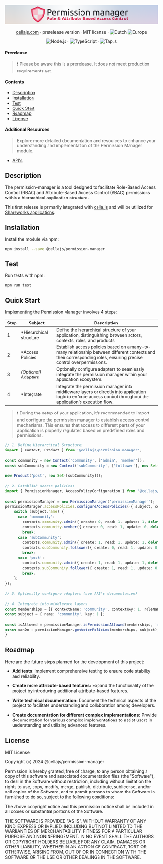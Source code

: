 <div align="center">
    <img src="./.github/banner.png" />
<br />

[cellajs.com](https://cellajs.com) &centerdot; prerelease version &centerdot; MIT license &centerdot; ![Dutch](https://raw.githubusercontent.com/stevenrskelton/flag-icon/master/png/16/country-4x3/nl.png) ![Europe](https://raw.githubusercontent.com/stevenrskelton/flag-icon/master/png/16/country-4x3/europeanunion.png)

![Node.js](https://img.shields.io/badge/Node.js-%2343853D?logo=node.js&logoColor=white) &middot; ![TypeScript](https://img.shields.io/badge/TypeScript-%23007ACC?logo=typescript&logoColor=white) &middot; ![Tap.js](https://img.shields.io/badge/Tap.js-%23375A81?logo=tap&logoColor=white)

</div>

#### Prerelease

> ❗ Please be aware this is a prerelease. It does not meet production requirements yet.

#### Contents
- [Description](#Description)
- [Installation](#Installation)
- [Test](#Test)
- [Quick Start](#Quick-Start)
- [Roadmap](#Roadmap)
- [License](#License)

#### Additional Resources
> Explore more detailed documentation and resources to enhance your understanding and implementation of the Permission Manager module.
- [API's](APIS.md)

## Description
The permission-manager is a tool designed to facilitate Role-Based Access Control (RBAC) and Attribute-Based Access Control (ABAC) permissions within a hierarchical application structure. 

This first release is primarily integrated with [cella.js](https://cellajs.com/about) and will be utilized for [Shareworks applications](https://www.shareworks.nl/).


## Installation
Install the module via npm:
```bash
npm install --save @cellajs/permission-manager
```

## Test
Run tests with npm:
```bash
npm run test
```

## Quick Start

Implementing the Permission Manager involves 4 steps:

| Step | Subject | Description |
|----------|----------|----------|
| 1 | *Hierarchical structure | Define the hierarchical structure of your application, distinguishing between actors, contexts, roles, and products.|
| 2 | *Access Policies | Establish access policies based on a many-to-many relationship between different contexts and their corresponding roles, ensuring precise control over permissions. |
| 3 | _(Optional)_ Adapters | Optionally configure adapters to seamlessly integrate the permission manager within your application ecosystem. |
| 4 | *Integrate | Integrate the permission manager into middleware layers or directly into application logic to enforce access control throughout the application's execution flow. |

> ❗ During the setup of your application, it's recommended to import and configure the permission manager to establish access control mechanisms. 
This ensures that access to different parts of your application is properly regulated based on predefined roles and permissions.

```typescript
// 1. Define Hierarchical Structure:
import { Context, Product } from '@cellajs/permission-manager';

const community = new Context('community', ['admin', 'member']);
const subCommunity = new Context('subCommunity', ['follower'], new Set([community]));

new Product('post', new Set([subCommunity]));

// 2. Establish access policies:
import { PermissionManager, AccessPolicyConfiguration } from '@cellajs/permission-manager';

const permissionManager = new PermissionManager('permissionManager');
permissionManager.accessPolicies.configureAccessPolicies(({ subject, contexts }: AccessPolicyConfiguration) => {
    switch (subject.name) {
      case 'community':
        contexts.community.admin({ create: 0, read: 1, update: 1, delete: 0 });
        contexts.community.member({ create: 0, read: 1, update: 0, delete: 0 });
        break;
      case 'subCommunity':
        contexts.community.admin({ create: 1, read: 1, update: 1, delete: 1 });
        contexts.subCommunity.follower({ create: 0, read: 1, update: 0, delete: 0 });
        break;
      case 'post':
        contexts.community.admin({ create: 1, read: 1, update: 1, delete: 1 });
        contexts.subCommunity.follower({ create: 1, read: 1, update: 0, delete: 0 });
        break;
    };
});

// 3. Optionally configure adapters (see API's documentation)

// 4. Integrate into middleware layers
const memberships = [{ contextName: 'community', contextKey: 1, roleName: 'admin', ancestors: {}}];
const subject = { name: 'community', key: 1 };

const isAllowed = permissionManager.isPermissionAllowed(memberships, 'read', subject);
const canDo = permissionManager.getActorPolicies(memberships, subject);
}
```

## Roadmap
Here are the future steps planned for the development of this project:

- **Add tests:** Implement comprehensive testing to ensure code stability and reliability.
  
- **Create more attribute-based features:** Expand the functionality of the project by introducing additional attribute-based features.

- **Write technical documentation:** Document the technical aspects of the project to facilitate understanding and collaboration among developers.

- **Create documentation for different complex implementations:** Provide documentation for various complex implementations to assist users in understanding and utilizing advanced features.


## License
MIT License

Copyright (c) 2024 @cellajs/permission-manager

Permission is hereby granted, free of charge, to any person obtaining a copy
of this software and associated documentation files (the "Software"), to deal
in the Software without restriction, including without limitation the rights
to use, copy, modify, merge, publish, distribute, sublicense, and/or sell
copies of the Software, and to permit persons to whom the Software is
furnished to do so, subject to the following conditions:

The above copyright notice and this permission notice shall be included in all
copies or substantial portions of the Software.

THE SOFTWARE IS PROVIDED "AS IS", WITHOUT WARRANTY OF ANY KIND, EXPRESS OR
IMPLIED, INCLUDING BUT NOT LIMITED TO THE WARRANTIES OF MERCHANTABILITY,
FITNESS FOR A PARTICULAR PURPOSE AND NONINFRINGEMENT. IN NO EVENT SHALL THE
AUTHORS OR COPYRIGHT HOLDERS BE LIABLE FOR ANY CLAIM, DAMAGES OR OTHER
LIABILITY, WHETHER IN AN ACTION OF CONTRACT, TORT OR OTHERWISE, ARISING FROM,
OUT OF OR IN CONNECTION WITH THE SOFTWARE OR THE USE OR OTHER DEALINGS IN THE
SOFTWARE.

